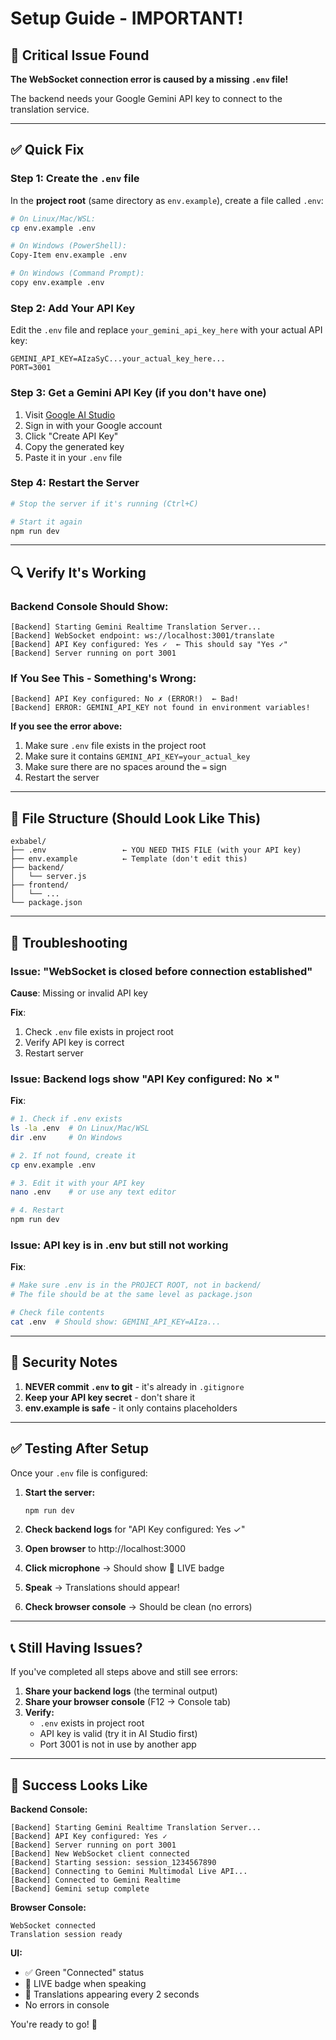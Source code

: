 # Setup Guide - IMPORTANT!

## 🚨 Critical Issue Found

**The WebSocket connection error is caused by a missing `.env` file!**

The backend needs your Google Gemini API key to connect to the translation service.

---

## ✅ Quick Fix

### Step 1: Create the `.env` file

In the **project root** (same directory as `env.example`), create a file called `.env`:

```bash
# On Linux/Mac/WSL:
cp env.example .env

# On Windows (PowerShell):
Copy-Item env.example .env

# On Windows (Command Prompt):
copy env.example .env
```

### Step 2: Add Your API Key

Edit the `.env` file and replace `your_gemini_api_key_here` with your actual API key:

```env
GEMINI_API_KEY=AIzaSyC...your_actual_key_here...
PORT=3001
```

### Step 3: Get a Gemini API Key (if you don't have one)

1. Visit [Google AI Studio](https://aistudio.google.com/app/apikey)
2. Sign in with your Google account
3. Click "Create API Key"
4. Copy the generated key
5. Paste it in your `.env` file

### Step 4: Restart the Server

```bash
# Stop the server if it's running (Ctrl+C)

# Start it again
npm run dev
```

---

## 🔍 Verify It's Working

### Backend Console Should Show:

```
[Backend] Starting Gemini Realtime Translation Server...
[Backend] WebSocket endpoint: ws://localhost:3001/translate
[Backend] API Key configured: Yes ✓  ← This should say "Yes ✓"
[Backend] Server running on port 3001
```

### If You See This - Something's Wrong:

```
[Backend] API Key configured: No ✗ (ERROR!)  ← Bad!
[Backend] ERROR: GEMINI_API_KEY not found in environment variables!
```

**If you see the error above:**
1. Make sure `.env` file exists in the project root
2. Make sure it contains `GEMINI_API_KEY=your_actual_key`
3. Make sure there are no spaces around the `=` sign
4. Restart the server

---

## 📁 File Structure (Should Look Like This)

```
exbabel/
├── .env                 ← YOU NEED THIS FILE (with your API key)
├── env.example          ← Template (don't edit this)
├── backend/
│   └── server.js
├── frontend/
│   └── ...
└── package.json
```

---

## 🐛 Troubleshooting

### Issue: "WebSocket is closed before connection established"

**Cause**: Missing or invalid API key

**Fix**:
1. Check `.env` file exists in project root
2. Verify API key is correct
3. Restart server

### Issue: Backend logs show "API Key configured: No ✗"

**Fix**:
```bash
# 1. Check if .env exists
ls -la .env  # On Linux/Mac/WSL
dir .env     # On Windows

# 2. If not found, create it
cp env.example .env

# 3. Edit it with your API key
nano .env    # or use any text editor

# 4. Restart
npm run dev
```

### Issue: API key is in .env but still not working

**Fix**:
```bash
# Make sure .env is in the PROJECT ROOT, not in backend/
# The file should be at the same level as package.json

# Check file contents
cat .env  # Should show: GEMINI_API_KEY=AIza...
```

---

## 🔐 Security Notes

1. **NEVER commit `.env` to git** - it's already in `.gitignore`
2. **Keep your API key secret** - don't share it
3. **env.example is safe** - it only contains placeholders

---

## ✅ Testing After Setup

Once your `.env` file is configured:

1. **Start the server:**
   ```bash
   npm run dev
   ```

2. **Check backend logs** for "API Key configured: Yes ✓"

3. **Open browser** to http://localhost:3000

4. **Click microphone** → Should show 🔴 LIVE badge

5. **Speak** → Translations should appear!

6. **Check browser console** → Should be clean (no errors)

---

## 📞 Still Having Issues?

If you've completed all steps above and still see errors:

1. **Share your backend logs** (the terminal output)
2. **Share your browser console** (F12 → Console tab)
3. **Verify:**
   - `.env` exists in project root
   - API key is valid (try it in AI Studio first)
   - Port 3001 is not in use by another app

---

## 🎉 Success Looks Like

**Backend Console:**
```
[Backend] Starting Gemini Realtime Translation Server...
[Backend] API Key configured: Yes ✓
[Backend] Server running on port 3001
[Backend] New WebSocket client connected
[Backend] Starting session: session_1234567890
[Backend] Connecting to Gemini Multimodal Live API...
[Backend] Connected to Gemini Realtime
[Backend] Gemini setup complete
```

**Browser Console:**
```
WebSocket connected
Translation session ready
```

**UI:**
- ✅ Green "Connected" status
- 🔴 LIVE badge when speaking
- 📝 Translations appearing every 2 seconds
- No errors in console

You're ready to go! 🚀

